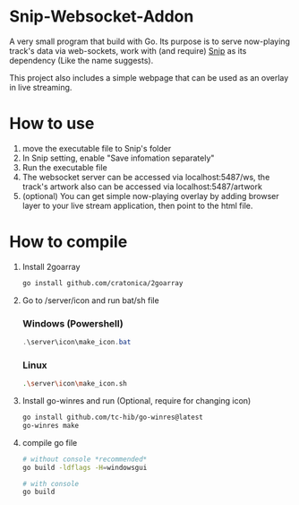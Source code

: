 # Snip-Websocket-Addon

A very small program that build with Go. Its purpose is to serve now-playing track's data via web-sockets, work with (and require) [Snip](https://github.com/dlrudie/Snip) as its dependency (Like the name suggests).

This project also includes a simple webpage that can be used as an overlay in live streaming.

# How to use

1. move the executable file to Snip's folder
2. In Snip setting, enable "Save infomation separately"
3. Run the executable file
4. The websocket server can be accessed via localhost:5487/ws, the track's artwork also can be accessed via localhost:5487/artwork
5. (optional) You can get simple now-playing overlay by adding browser layer to your live stream application, then point to the html file.

# How to compile

1. Install 2goarray
    ```bash
    go install github.com/cratonica/2goarray
    ```
2. Go to /server/icon and run bat/sh file
    ### Windows (Powershell)
    ```powershell
    .\server\icon\make_icon.bat
    ```
    ### Linux
    ```bash
    .\server\icon\make_icon.sh
    ```
3. Install go-winres and run (Optional, require for changing icon)
    ```bash
    go install github.com/tc-hib/go-winres@latest
    go-winres make
    ```
4. compile go file

    ```bash
    # without console *recommended*
    go build -ldflags -H=windowsgui

    # with console
    go build
    ```
